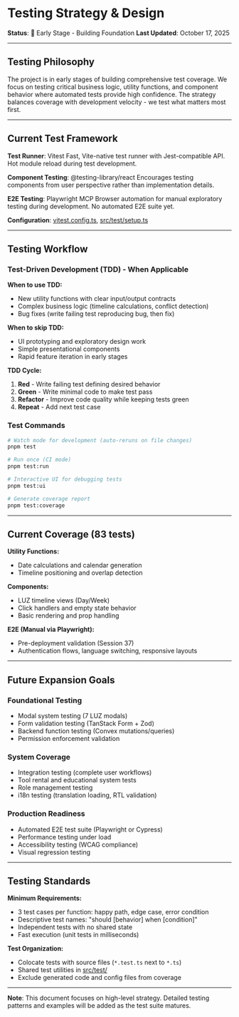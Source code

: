 # Testing Strategy & Design

**Status**: 🌱 Early Stage - Building Foundation
**Last Updated**: October 17, 2025

---

## Testing Philosophy

The project is in early stages of building comprehensive test coverage. We focus on testing critical business logic, utility functions, and component behavior where automated tests provide high confidence. The strategy balances coverage with development velocity - we test what matters most first.

---

## Current Test Framework

**Test Runner**: Vitest
Fast, Vite-native test runner with Jest-compatible API. Hot module reload during test development.

**Component Testing**: @testing-library/react
Encourages testing components from user perspective rather than implementation details.

**E2E Testing**: Playwright MCP
Browser automation for manual exploratory testing during development. No automated E2E suite yet.

**Configuration**: [vitest.config.ts](../vitest.config.ts), [src/test/setup.ts](../src/test/setup.ts)

---

## Testing Workflow

### Test-Driven Development (TDD) - When Applicable

**When to use TDD:**
- New utility functions with clear input/output contracts
- Complex business logic (timeline calculations, conflict detection)
- Bug fixes (write failing test reproducing bug, then fix)

**When to skip TDD:**
- UI prototyping and exploratory design work
- Simple presentational components
- Rapid feature iteration in early stages

**TDD Cycle:**
1. **Red** - Write failing test defining desired behavior
2. **Green** - Write minimal code to make test pass
3. **Refactor** - Improve code quality while keeping tests green
4. **Repeat** - Add next test case

### Test Commands

```bash
# Watch mode for development (auto-reruns on file changes)
pnpm test

# Run once (CI mode)
pnpm test:run

# Interactive UI for debugging tests
pnpm test:ui

# Generate coverage report
pnpm test:coverage
```

---

## Current Coverage (83 tests)

**Utility Functions:**
- Date calculations and calendar generation
- Timeline positioning and overlap detection

**Components:**
- LUZ timeline views (Day/Week)
- Click handlers and empty state behavior
- Basic rendering and prop handling

**E2E (Manual via Playwright):**
- Pre-deployment validation (Session 37)
- Authentication flows, language switching, responsive layouts

---

## Future Expansion Goals

### Foundational Testing
- Modal system testing (7 LUZ modals)
- Form validation testing (TanStack Form + Zod)
- Backend function testing (Convex mutations/queries)
- Permission enforcement validation

### System Coverage
- Integration testing (complete user workflows)
- Tool rental and educational system tests
- Role management testing
- i18n testing (translation loading, RTL validation)

### Production Readiness
- Automated E2E test suite (Playwright or Cypress)
- Performance testing under load
- Accessibility testing (WCAG compliance)
- Visual regression testing

---

## Testing Standards

**Minimum Requirements:**
- 3 test cases per function: happy path, edge case, error condition
- Descriptive test names: "should [behavior] when [condition]"
- Independent tests with no shared state
- Fast execution (unit tests in milliseconds)

**Test Organization:**
- Colocate tests with source files (`*.test.ts` next to `*.ts`)
- Shared test utilities in [src/test/](../src/test/)
- Exclude generated code and config files from coverage

---

**Note**: This document focuses on high-level strategy. Detailed testing patterns and examples will be added as the test suite matures.
